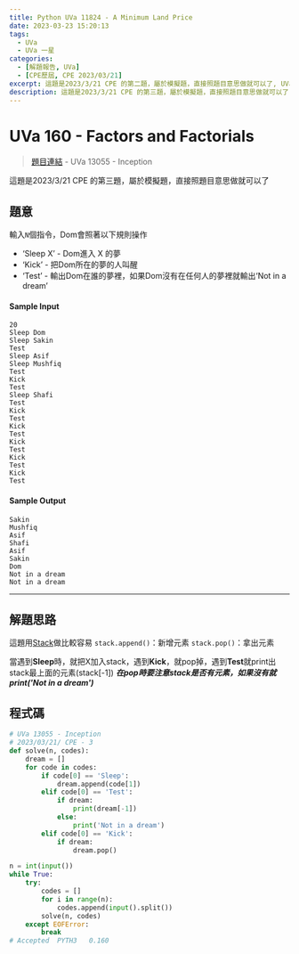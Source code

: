 ```yaml
---
title: Python UVa 11824 - A Minimum Land Price
date: 2023-03-23 15:20:13
tags:
  - UVa
  - UVa 一星
categories:
  - [解題報告, UVa]
  - [CPE歷屆, CPE 2023/03/21]
excerpt: 這題是2023/3/21 CPE 的第二題，屬於模擬題，直接照題目意思做就可以了, UVa 11824 - A Minimum Land Price 解題報告
description: 這題是2023/3/21 CPE 的第三題，屬於模擬題，直接照題目意思做就可以了, UVa 13055 - Inception 解題報告
---
```

# UVa 160 - Factors and Factorials

>[題目連結](https://onlinejudge.org/index.php?option=onlinejudge&Itemid=8&page=show_problem&problem=4953) - UVa 13055 - Inception

這題是2023/3/21 CPE 的第三題，屬於模擬題，直接照題目意思做就可以了

## 題意
輸入`N`個指令，Dom會照著以下規則操作

* ‘Sleep X’ - Dom進入 X 的夢
* ‘Kick’    - 把Dom所在的夢的人叫醒
* ‘Test’    - 輸出Dom在誰的夢裡，如果Dom沒有在任何人的夢裡就輸出‘Not in a dream’

#### Sample Input 
```text
20
Sleep Dom
Sleep Sakin
Test
Sleep Asif
Sleep Mushfiq
Test
Kick
Test
Sleep Shafi
Test
Kick
Test
Kick
Test
Kick
Test
Kick
Test
Kick
Test
```

#### Sample Output 
```text
Sakin
Mushfiq
Asif
Shafi
Asif
Sakin
Dom
Not in a dream
Not in a dream
```

---
## 解題思路
這題用[Stack](https://www.geeksforgeeks.org/stack-in-python/)做比較容易
`stack.append()`：新增元素
`stack.pop()`：拿出元素

當遇到**Sleep**時，就把X加入stack，遇到**Kick**，就pop掉，遇到**Test**就print出stack最上面的元素(stack[-1])
***在pop時要注意stack是否有元素，如果沒有就print('Not in a dream')***

## 程式碼
```python
# UVa 13055 - Inception
# 2023/03/21/ CPE - 3
def solve(n, codes):
    dream = []
    for code in codes:
        if code[0] == 'Sleep':
            dream.append(code[1])
        elif code[0] == 'Test':
            if dream:
                print(dream[-1])
            else:
                print('Not in a dream')
        elif code[0] == 'Kick':
            if dream:
                dream.pop()

n = int(input())
while True:
    try:
        codes = []
        for i in range(n):
            codes.append(input().split())
        solve(n, codes)
    except EOFError:
        break
# Accepted	PYTH3	0.160
```